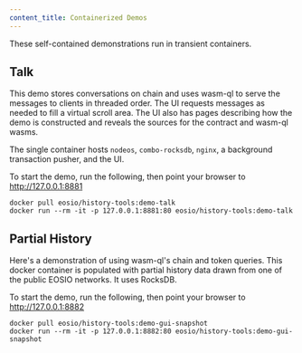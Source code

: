 ```yaml
---
content_title: Containerized Demos
---
```


These self-contained demonstrations run in transient containers.

## Talk

This demo stores conversations on chain and uses wasm-ql to serve the messages to clients 
in threaded order. The UI requests messages as needed to fill a virtual scroll area. The
UI also has pages describing how the demo is constructed and reveals the sources for the
contract and wasm-ql wasms.

The single container hosts `nodeos`, `combo-rocksdb`, `nginx`, a background transaction
pusher, and the UI.

To start the demo, run the following, then point your browser to http://127.0.0.1:8881

```
docker pull eosio/history-tools:demo-talk
docker run --rm -it -p 127.0.0.1:8881:80 eosio/history-tools:demo-talk
```

## Partial History

Here's a demonstration of using wasm-ql's chain and token queries. This docker container
is populated with partial history data drawn from one of the public EOSIO networks.
It uses RocksDB.

To start the demo, run the following, then point your browser to http://127.0.0.1:8882

```
docker pull eosio/history-tools:demo-gui-snapshot
docker run --rm -it -p 127.0.0.1:8882:80 eosio/history-tools:demo-gui-snapshot
```
